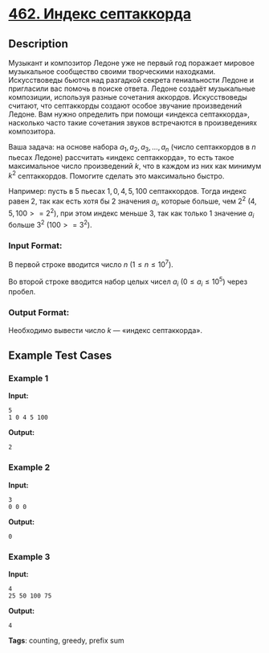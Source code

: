 # [462. Индекс септаккорда](https://coderun.yandex.ru/problem/seventh-chord)

## Description

Музыкант и композитор Ледоне уже не первый год поражает мировое музыкальное сообщество своими творческими находками. Искусствоведы бьются над разгадкой секрета гениальности Ледоне и пригласили вас помочь в поиске ответа. Ледоне создаёт музыкальные композиции, используя разные сочетания аккордов. Искусствоведы считают, что септаккорды создают особое звучание произведений Ледоне. Вам нужно определить при помощи «индекса септаккорда», насколько часто такие сочетания звуков встречаются в произведениях композитора.

Ваша задача: на основе набора $a_1, a_2, a_3, ..., a_n$ (число септаккордов в $n$ пьесах Ледоне) рассчитать «индекс септаккорда», то есть такое максимальное число произведений $k$, что в каждом из них как минимум $k^2$ септаккордов. Помогите сделать это максимально быстро.

Например: пусть в $5$ пьесах $1, 0, 4, 5, 100$ септаккордов. Тогда индекс равен $2$, так как есть хотя бы $2$ значения $a_i$, которые больше, чем $2^2$ $(4, 5, 100 >= 2^2)$, при этом индекс меньше $3$, так как только $1$ значение $a_i$ больше $3^2$ $(100 >= 3^2)$.

### Input Format:

В первой строке вводится число $n$ $(1 \le n \le 10^7)$.

Во второй строке вводится набор целых чисел $a_i$ $(0 \le a_i \le 10^5)$ через пробел.

### Output Format:

Необходимо вывести число $k$ — «индекс септаккорда».



## Example Test Cases

### Example 1

**Input:**
```
5
1 0 4 5 100
```

**Output:**
```
2
```

### Example 2

**Input:**
```
3
0 0 0
```

**Output:**
```
0
```

### Example 3

**Input:**
```
4
25 50 100 75
```

**Output:**
```
4
```

**Tags**: counting, greedy, prefix sum


